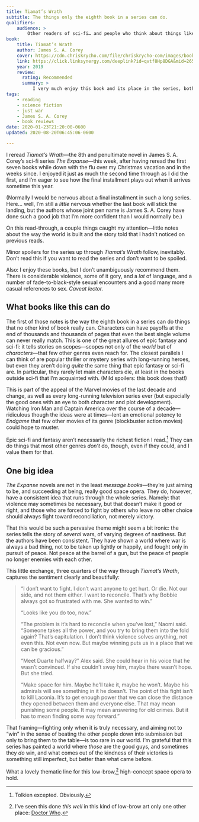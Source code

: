 ```yaml
---
title: Tiamat’s Wrath
subtitle: The things only the eighth book in a series can do.
qualifiers:
    audience: >
        Other readers of sci-fi… and people who think about things like the idea of just war.
book:
    title: Tiamat’s Wrath
    author: James S. A. Corey
    cover: https://cdn.chriskrycho.com/file/chriskrycho-com/images/books/tiamats-wrath.jpg
    link: https://click.linksynergy.com/deeplink?id=qvtf8Hp8DGA&mid=2653&murl=https%3A%2F%2Fwww.alibris.com%2FTiamats-Wrath-James-S-A-Corey%2Fbook%2F41085677%3Fmatches%3D46
    year: 2019
    review:
      rating: Recommended
      summary: >
          I very much enjoy this book and its place in the series, both for doing what only a series like this can do and for having a surprisingly profound thematic core.
tags:
    - reading
    - science fiction
    - just war
    - James S. A. Corey
    - book reviews
date: 2020-01-23T21:20:00-0600
updated: 2020-08-20T06:45:06-0600

---
```


I reread <cite>Tiamat’s Wrath</cite>—the 8th and penultimate novel in James S. A. Corey’s sci-fi series <cite>The Expanse</cite>—this week, after having reread the first seven books while down with the flu over my Christmas vacation and in the weeks since. I enjoyed it just as much the second time through as I did the first, and I’m eager to see how the final installment plays out when it arrives sometime this year.

(Normally I would be nervous about a final installment in such a long series. Here… well, I’m still a *little* nervous whether the last book will stick the landing, but the authors whose joint pen name is James S. A. Corey have done such a good job that I’m more confident than I would normally be.)

On this read-through, a couple things caught my attention—little notes about the way the world is built and the story told that I hadn’t noticed on previous reads.

<div class="note">
Minor spoilers for the series up through <cite>Tiamat’s Wrath</cite> follow, inevitably. Don’t read this if you want to read the series and don’t want to be spoiled.

Also: I enjoy these books, but I don’t unambiguously recommend them. There is considerable violence, some of it gory, and a *lot* of language, and a number of fade-to-black-style sexual encounters and a good many more casual references to sex. <i>Caveat lector.</i>
</div>

## What books like this can do

The first of those notes is the way the eighth book in a series can do things that no other kind of book really can. Characters can have payoffs at the end of thousands and thousands of pages that even the best single volume can never really match. This is one of the great allures of epic fantasy and sci-fi: it tells stories on scopes—scopes not only of the *world* but of *characters*—that few other genres even reach for. The closest parallels I can think of are popular thriller or mystery series with long-running heroes, but even they aren’t doing *quite* the same thing that epic fantasy or sci-fi are. In particular, they rarely let main characters die, at least in the books outside sci-fi that I’m acquainted with. (Mild spoilers: this book does that!)

This is part of the appeal of the Marvel movies of the last decade and change, as well as every long-running television series ever (but especially the good ones with an eye to both character and plot development). Watching Iron Man and Captain America over the course of a decade—ridiculous though the ideas were at times—lent an emotional potency to <cite>Endgame</cite> that few other movies of its genre (blockbuster action movies) could hope to muster.

Epic sci-fi and fantasy aren’t necessarily the richest fiction I read.[^tolkien] They can do things that most other genres *don’t* do, though, even if they could, and I value them for that.

[^tolkien]: Tolkien excepted. Obviously.

## One big idea

<cite>The Expanse</cite> novels are not in the least <i>message books</i>—they’re just aiming to be, and succeeding at being, really good space opera. They do, however, have a consistent idea that runs through the whole series. Namely: that violence may sometimes be necessary, but that doesn’t make it good or right, and those who are forced to fight by others who leave no other choice should always fight toward reconciliation, not merely victory.

That this would be such a pervasive theme might seem a bit ironic: the series tells the story of *several* wars, of varying degrees of nastiness. But the authors have been consistent. They have shown a world where war is always a bad thing, not to be taken up lightly or happily, and fought only in pursuit of peace. Not peace at the barrel of a gun, but the peace of people no longer enemies with each other.

This little exchange, three quarters of the way through <cite>Tiamat’s Wrath</cite>, captures the sentiment clearly and beautifully:

> “I don’t want to fight. I don’t want anyone to get hurt. Or die. Not our side, and not them either. I want to reconcile. That’s why Bobbie always got so frustrated with me. She wanted to win.”
> 
> “Looks like you do too, now.”
>  
> “The problem is it’s hard to reconcile when you've lost,” Naomi said. “Someone takes all the power, and you try to bring them into the fold again? That’s capitulation. I don’t think violence solves anything, not even this. Not even now. But maybe winning puts us in a place that we can be gracious.”
> 
> “Meet Duarte halfway?” Alex said. She could hear in his voice that he wasn’t convinced. If she couldn’t sway him, maybe there wasn’t hope. But she tried.
> 
> “Make space for him. Maybe he'll take it, maybe he won’t. Maybe his admirals will see something in it he doesn’t. The point of this fight isn’t to kill Laconia. It’s to get enough power that we can close the distance they opened between them and everyone else. That may mean punishing some people. It may mean answering for old crimes. But it has to mean finding some way forward.”

That framing—fighting only when it is truly necessary, and aiming not to “win” in the sense of beating the other people down into submission but only to bring them to the table—is too rare in our world. I’m grateful that this series has painted a world where *those* are the good guys, and sometimes they *do* win, and what comes out of the kindness of their victories is something still imperfect, but better than what came before.

What a lovely thematic line for this low-brow,[^doctor-who] high-concept space opera to hold.

[^doctor-who]: I’ve seen this done *this well* in this kind of low-brow art only one other place: [Doctor Who](https://www.youtube.com/watch?v=BJP9o4BEziI).